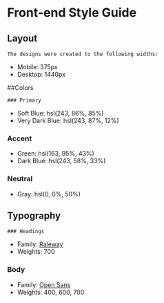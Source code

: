 # Front-end Style Guide



## Layout


	The designs were created to the following widths:

- Mobile: 375px
- Desktop: 1440px



##Colors



	### Primary

- Soft Blue: hsl(243, 86%, 85%)
- Very Dark Blue: hsl(243, 87%, 12%)


	
### Accent

- Green: hsl(163, 95%, 43%)
- Dark Blue: hsl(243, 58%, 33%)


	
### Neutral

- Gray: hsl(0, 0%, 50%)



## Typography


	### Headings

- Family: [Raleway](https://fonts.google.com/specimen/Raleway)
- Weights: 700

	
### Body

- Family: [Open Sans](https://fonts.google.com/specimen/Open+Sans)
- Weights: 400, 600, 700